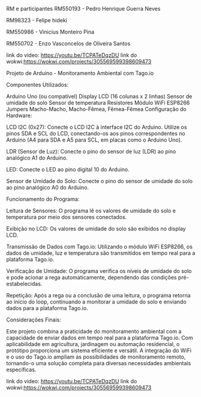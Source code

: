 RM e participantes
RM550193 - Pedro Henrique Guerra Neves

RM98323 - Felipe hideki

RM550986 - Vinicius Monteiro Pina

RM550702 - Enzo Vasconcelos de Oliveira Santos

link do video: https://youtu.be/TCPATeDqzDU
link do wokwi:https://wokwi.com/projects/305569599398609473

Projeto de Arduino - Monitoramento Ambiental com Tago.io

Componentes Utilizados:

Arduino Uno (ou compatível)
Display LCD (16 colunas x 2 linhas)
Sensor de umidade do solo
Sensor de temperatura
Resistores
Módulo WiFi ESP8266
Jumpers Macho-Macho, Macho-Fêmea, Fêmea-Fêmea
Configuração do Hardware:

LCD I2C (0x27):
Conecte o LCD I2C à interface I2C do Arduino. Utilize os pinos SDA e SCL do LCD, conectando-os aos pinos correspondentes no Arduino (A4 para SDA e A5 para SCL, em placas como o Arduino Uno).

LDR (Sensor de Luz):
Conecte o pino do sensor de luz (LDR) ao pino analógico A1 do Arduino.

LED:
Conecte o LED ao pino digital 10 do Arduino.

Sensor de Umidade do Solo:
Conecte o pino do sensor de umidade do solo ao pino analógico A0 do Arduino.

Funcionamento do Programa:

Leitura de Sensores:
O programa lê os valores de umidade do solo e temperatura por meio dos sensores conectados.

Exibição no LCD:
Os valores de umidade do solo são exibidos no display LCD.

Transmissão de Dados com Tago.io:
Utilizando o módulo WiFi ESP8266, os dados de umidade, luz e temperatura são transmitidos em tempo real para a plataforma Tago.io.

Verificação de Umidade:
O programa verifica os níveis de umidade do solo e pode acionar a rega automaticamente, dependendo das condições pré-estabelecidas.

Repetição:
Após a rega ou a conclusão de uma leitura, o programa retorna ao início do loop, continuando a monitorar a umidade do solo e enviando dados para a plataforma Tago.io.

Considerações Finais:

Este projeto combina a praticidade do monitoramento ambiental com a capacidade de enviar dados em tempo real para a plataforma Tago.io. 
Com aplicabilidade em agricultura, jardinagem ou automação residencial, o protótipo proporciona um sistema eficiente e versátil. A integração do WiFi e o uso do Tago.io ampliam as possibilidades de monitoramento remoto, tornando-o uma solução completa para diversas necessidades ambientais específicas.

link do video: https://youtu.be/TCPATeDqzDU
link do wokwi:https://wokwi.com/projects/305569599398609473

